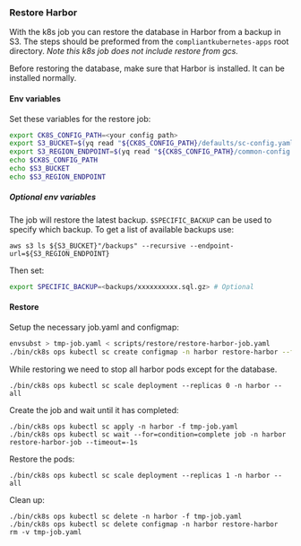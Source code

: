 ### Restore Harbor
With the k8s job you can restore the database in Harbor from a backup in S3.
The steps should be preformed from the `compliantkubernetes-apps` root directory.
*Note this k8s job does not include restore from gcs.*

Before restoring the database, make sure that Harbor is installed.
It can be installed normally.

#### Env variables
Set these variables for the restore job:
```bash
export CK8S_CONFIG_PATH=<your config path>
export S3_BUCKET=$(yq read "${CK8S_CONFIG_PATH}/defaults/sc-config.yaml" objectStorage.buckets.harbor)
export S3_REGION_ENDPOINT=$(yq read "${CK8S_CONFIG_PATH}/common-config.yaml" objectStorage.s3.regionEndpoint)
echo $CK8S_CONFIG_PATH
echo $S3_BUCKET
echo $S3_REGION_ENDPOINT
```

##### Optional env variables

The job will restore the latest backup.
`$SPECIFIC_BACKUP` can be used to specify which backup.
To get a list of available backups use:
```
aws s3 ls ${S3_BUCKET}"/backups" --recursive --endpoint-url=${S3_REGION_ENDPOINT}
```
Then set:
```bash
export SPECIFIC_BACKUP=<backups/xxxxxxxxxx.sql.gz> # Optional
```

#### Restore

Setup the necessary job.yaml and configmap:

```bash
envsubst > tmp-job.yaml < scripts/restore/restore-harbor-job.yaml
./bin/ck8s ops kubectl sc create configmap -n harbor restore-harbor --from-file=scripts/restore/restore-harbor.sh
```

While restoring we need to stop all harbor pods except for the database.

```
./bin/ck8s ops kubectl sc scale deployment --replicas 0 -n harbor --all
```

Create the job and wait until it has completed:

```
./bin/ck8s ops kubectl sc apply -n harbor -f tmp-job.yaml
./bin/ck8s ops kubectl sc wait --for=condition=complete job -n harbor restore-harbor-job --timeout=-1s
```

Restore the pods:

```
./bin/ck8s ops kubectl sc scale deployment --replicas 1 -n harbor --all
```

Clean up:

```
./bin/ck8s ops kubectl sc delete -n harbor -f tmp-job.yaml
./bin/ck8s ops kubectl sc delete configmap -n harbor restore-harbor
rm -v tmp-job.yaml
```
